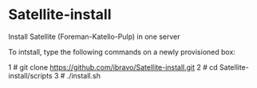 Satellite-install
=================

Install Satellite (Foreman-Katello-Pulp) in one server


To intstall, type the following commands on a newly provisioned box:

1     # git clone https://github.com/ibravo/Satellite-install.git
2     # cd Satellite-install/scripts
3     # ./install.sh
